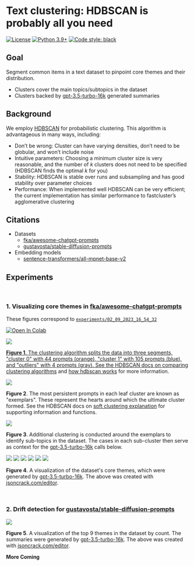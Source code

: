# Text clustering: HDBSCAN is probably all you need

[![License](https://img.shields.io/badge/License-Apache_2.0-green.svg)](https://github.com/daniel-furman/Polyglot-or-Not/blob/main/LICENSE) 
[![Python 3.9+](https://img.shields.io/badge/python-3.9+-blue.svg)](https://www.python.org/downloads/release/python-390/) 
[![Code style: black](https://img.shields.io/badge/code%20style-black-000000.svg)](https://github.com/psf/black) 

## Goal

Segment common items in a text dataset to pinpoint core themes and their distribution. 

* Clusters cover the main topics/subtopics in the dataset
* Clusters backed by [gpt-3.5-turbo-16k](https://platform.openai.com/docs/models/gpt-3-5) generated summaries

## Background

We employ [HDBSCAN](https://hdbscan.readthedocs.io/en/latest/index.html) for probabilistic clustering. This algorithm is advantageous in many ways, including:

* Don’t be wrong: Cluster can have varying densities, don’t need to be globular, and won’t include noise
* Intuitive parameters: Choosing a minimum cluster size is very reasonable, and the number of *k* clusters does not need to be specified (HDBSCAN finds the optimal *k* for you)
* Stability: HDBSCAN is stable over runs and subsampling and has good stability over parameter choices
* Performance: When implemented well HDBSCAN can be very efficient; the current implementation has similar performance to fastcluster’s agglomerative clustering

## Citations

* Datasets
    * [fka/awesome-chatgpt-prompts](https://huggingface.co/datasets/fka/awesome-chatgpt-prompts)
    * [gustavosta/stable-diffusion-prompts](https://huggingface.co/datasets/Gustavosta/Stable-Diffusion-Prompts)  
* Embedding models
    * [sentence-transformers/all-mpnet-base-v2](https://huggingface.co/sentence-transformers/all-mpnet-base-v2)

## Experiments

<br>

### 1. Visualizing core themes in [fka/awesome-chatgpt-prompts](https://huggingface.co/datasets/fka/awesome-chatgpt-prompts)

These figures correspond to [`experiments/02_09_2023_16_54_32`](https://github.com/daniel-furman/awesome-chatgpt-prompts-clustering/tree/main/experiments/02_09_2023_16_54_32)

<a target="_blank" href="https://colab.research.google.com/github/daniel-furman/awesome-chatgpt-prompts-clustering/blob/main/notebooks/awesome-chatgpt-prompts-clustering.ipynb"> <img src="https://colab.research.google.com/assets/colab-badge.svg" alt="Open In Colab"/>

![](experiments/02_09_2023_16_54_32/assets/clusters_viz_1.png)

**Figure 1**. The clustering algorithm splits the data into three segments, "cluster 0" with 44 prompts (orange), "cluster 1" with 105 prompts (blue), and "outliers" with 4 prompts (gray). See the HDBSCAN docs on [comparing clustering algorithms](https://hdbscan.readthedocs.io/en/latest/comparing_clustering_algorithms.html#hdbscan) and [how hdbscan works](https://hdbscan.readthedocs.io/en/latest/how_hdbscan_works.html) for more information.

![](experiments/02_09_2023_16_54_32/assets/exemplars_viz_1.png)

**Figure 2**. The most persistent prompts in each leaf cluster are known as "exemplars". These represent the hearts around which the ultimate cluster formed. See the HDBSCAN docs on [soft clustering explanation](https://hdbscan.readthedocs.io/en/latest/soft_clustering_explanation.html#distance-based-membership) for supporting information and functions.

![](experiments/02_09_2023_16_54_32/assets/exemplars_viz_2.png)

**Figure 3**. Additional clustering is conducted around the exemplars to identify sub-topics in the dataset. The cases in each sub-cluster then serve as context for the [gpt-3.5-turbo-16k](https://platform.openai.com/docs/models/gpt-3-5) calls below.

![](experiments/02_09_2023_16_54_32/assets/cluster0_subcluster0.png)
![](experiments/02_09_2023_16_54_32/assets/cluster0_subcluster1.png)
![](experiments/02_09_2023_16_54_32/assets/cluster1_subcluster2.png)
![](experiments/02_09_2023_16_54_32/assets/cluster1_subcluster3.png)
![](experiments/02_09_2023_16_54_32/assets/cluster1_subcluster4.png)
![](experiments/02_09_2023_16_54_32/assets/cluster1_subcluster5.png)

**Figure 4**. A visualization of the dataset's core themes, which were generated by [gpt-3.5-turbo-16k](https://platform.openai.com/docs/models/gpt-3-5). The above was created with [jsoncrack.com/editor](https://jsoncrack.com/editor).

<br>

### 2. Drift detection for [gustavosta/stable-diffusion-prompts](https://huggingface.co/datasets/Gustavosta/Stable-Diffusion-Prompts)

![](experiments/04_09_2023_03_02_25/assets/top_9_themes.png)

**Figure 5**. A visualization of the top 9 themes in the dataset by count. The summaries were generated by [gpt-3.5-turbo-16k](https://platform.openai.com/docs/models/gpt-3-5). The above was created with [jsoncrack.com/editor](https://jsoncrack.com/editor).


**More Coming**

